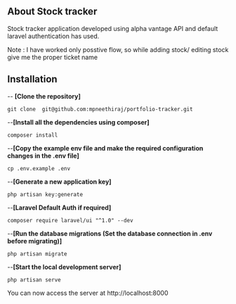 ## About Stock tracker

Stock tracker application developed using alpha vantage API and default laravel authentication has used. 


Note : I have worked only posstive flow, so while adding stock/ editing stock give me the proper ticket name 

## Installation
-- **[Clone the repository]**

 	git clone  git@github.com:mpneethiraj/portfolio-tracker.git

--**[Install all the dependencies using composer]**

	composer install

--**[Copy the example env file and make the required configuration changes in the .env file]**

	cp .env.example .env

--**[Generate a new application key]**

	php artisan key:generate

--**[Laravel Default Auth if required]**

    composer require laravel/ui "^1.0" --dev

--**[Run the database migrations (Set the database connection in .env before migrating)]**

	php artisan migrate

--**[Start the local development server]**

	php artisan serve
    
You can now access the server at http://localhost:8000

